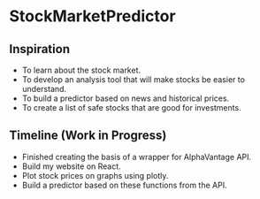 # StockMarketPredictor
## Inspiration
 - To learn about the stock market.
 - To develop an analysis tool that will make stocks be easier to understand.
 - To build a predictor based on news and historical prices.
 - To create a list of safe stocks that are good for investments.

## Timeline (Work in Progress)
 - Finished creating the basis of a wrapper for AlphaVantage API.
 - Build my website on React.
 - Plot stock prices on graphs using plotly.
 - Build a predictor based on these functions from the API.
